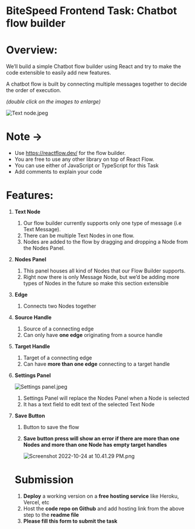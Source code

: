 # BiteSpeed Frontend Task: Chatbot flow builder

# Overview:

We’ll build a simple Chatbot flow builder using React and try to make the code extensible to easily add new features. 

A chatbot flow is built by connecting multiple messages together to decide the order of execution. 

*(double click on the images to enlarge)*

![Text node.jpeg](https://bitespeed.notion.site/image/https%3A%2F%2Fs3-us-west-2.amazonaws.com%2Fsecure.notion-static.com%2F75974f28-7e11-4222-b99f-83ae626dc6b8%2FText_node.jpeg?table=block&id=118525ef-afef-4cf8-b073-d813ce8493b2&spaceId=bd075709-aeb9-477a-aa0d-347a38181da2&width=2000&userId=&cache=v2)

# **Note →** 

- Use https://reactflow.dev/ for the flow builder.
- You are free to use any other library on top of React Flow.
- You can use either of JavaScript or TypeScript for this Task
- Add comments to explain your code

# Features:

1. **Text Node** 
    1. Our flow builder currently supports only one type of message (i.e Text Message).
    2. There can be multiple Text Nodes in one flow.
    3. Nodes are added to the flow by dragging and dropping a Node from the Nodes Panel.
2. **Nodes Panel** 
    1. This panel houses all kind of Nodes that our Flow Builder supports.
    2. Right now there is only Message Node, but we’d be adding more types of Nodes in the future so make this section extensible 
3. **Edge**
    1. Connects two Nodes together
4. **Source Handle**
    1. Source of a connecting edge 
    2. Can only have **one edge** originating from a source handle
5. **Target Handle** 
    1. Target of a connecting edge
    2. Can have **more than one edge** connecting to a target handle 
6. **Settings Panel**
    
    ![Settings panel.jpeg](https://bitespeed.notion.site/image/https%3A%2F%2Fs3-us-west-2.amazonaws.com%2Fsecure.notion-static.com%2F38e424e4-01cd-462b-a4af-29de9d2c404c%2FSettings_panel.jpeg?table=block&id=7ae6c90f-b3d5-47e9-9d12-0d0b7275bf5f&spaceId=bd075709-aeb9-477a-aa0d-347a38181da2&width=2000&userId=&cache=v2)
    
    1. Settings Panel will replace the Nodes Panel when a Node is selected
    2. It has a text field to edit text of the selected Text Node
7. **Save Button**
    1. Button to save the flow 
    2. **Save button press will show an error if there are more than one Nodes and more than one Node has empty target handles** 
        
        ![Screenshot 2022-10-24 at 10.41.29 PM.png](https://bitespeed.notion.site/image/https%3A%2F%2Fs3-us-west-2.amazonaws.com%2Fsecure.notion-static.com%2Fb33c6166-aa3e-4c1a-b1b8-1dbd010e1e2e%2FScreenshot_2022-10-24_at_10.41.29_PM.png?table=block&id=fcd6da61-a9da-42e5-a341-77871648de6e&spaceId=bd075709-aeb9-477a-aa0d-347a38181da2&width=2000&userId=&cache=v2)
        
    
    # Submission
    
    1. **Deploy** a working version on a **free hosting service** like Heroku, Vercel, etc 
    2. Host the **code repo on Github** and add hosting link from the above step to the **readme file** 
    3. **Please fill this form to submit the task**